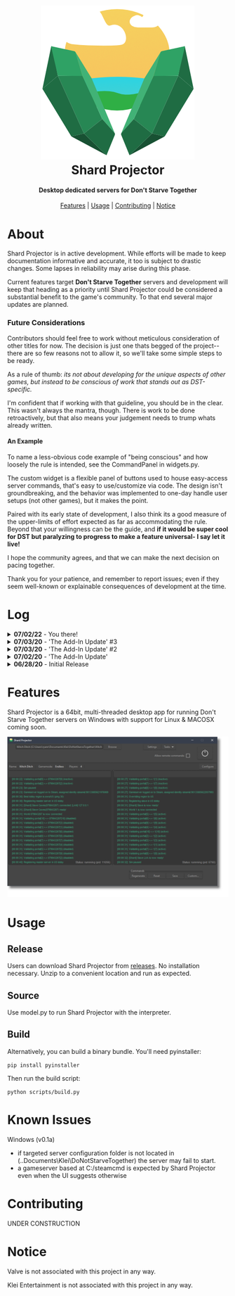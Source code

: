 <h1 align="center">
  <br>
  <a href="" rel="noopener">
  <img src="img\sp-icon-header.png"></a>
  <br>
  Shard Projector
  <br>
</h1>

<h4 align="center">Desktop dedicated servers for Don't Starve Together</h4>
<p align="center">
  <a href="#features">Features</a> | 
  <a href="#usage">Usage</a> |
  <a href="#contributing">Contributing</a> |
  <a href="#notice">Notice</a>
</p>

# About

Shard Projector is in active development. While efforts will be made to keep documentation informative and accurate, it too is subject to drastic changes. Some lapses in reliability may arise during this phase. 

Current features target **Don't Starve Together** servers and development will keep that heading as a priority until Shard Projector could be considered a substantial benefit to the game's community. To that end several major updates are planned.

### Future Considerations

Contributors should feel free to work without meticulous consideration of other titles for now. The decision is just one thats begged of the project-- there are so few reasons not to allow it, so we'll take some simple steps to be ready.

As a rule of thumb: *its not about developing for the unique aspects of other games, but instead to be conscious of work that stands out as DST-specific.* 

I'm confident that if working with that guideline, you should be in the clear. This wasn't always the mantra, though. There is work to be done retroactively, but that also means your judgement needs to trump whats already written.

#### An Example

To name a less-obvious code example of "being conscious" and how loosely the rule is intended, see the CommandPanel in widgets.py. 

The custom widget is a flexible panel of buttons used to house easy-access server commands, that's easy to use/customize via code. The design isn't groundbreaking, and the behavior was implemented to one-day handle user setups (not other games), but it makes the point.

Paired with its early state of development, I also think its a good measure of the upper-limits of effort expected as far as accommodating the rule. Beyond that your willingness can be the guide, and **if it would be super cool for DST but paralyzing to progress to make a feature universal- I say let it live!**

I hope the community agrees, and that we can make the next decision on pacing together.

Thank you for your patience, and remember to report issues; even if they seem well-known or explainable consequences of development at the time.

# Log

<details><summary><b>07/02/22</b> - You there!</summary>
<p>
Hi! 

I'm taking a break from Shard Projector. If you have wondered in, please feel free to ring a bell, coding with some others would change things but as it stands I don't have the juice or even desire I had when I built the current state, with so much energy and momentum that I got excited one night and released it as broken as 0.1 is. So horrendously broken and just a tiny pathing bug. Lol. But, whats more important and concerning to me, is that I've lost my goal here so bad, thats still the latest release. Thats bad, but me being okay with it is my queue in real life.

My goals, needs, and motivators aren't in the repo at the moment. I had a lot of fun making weird widgets, figuring out Threads, playing WX with my girlfriend on SP, and really love the project. But it hurts these days. And I'm not learning which is my rocket fuel. Except maybe forcing myself to use git creatively on readme commits alone in this repository. Nah. I'll just bang that out when I need it.

I had hoped someone would have joined in by now, but can't really be mad cause I've told almost no one about it... and wouldn't, just not in a good state for that, nor am I in one to get it there, so what is there to say.

Just a stalemate, unfortunate. Honestly I've been having a great time, 'recklessly' so,but when I think on it, it can be sad shrugs. Just gunna do something else.

My favourite takeaway and also the demon of the times: ending up comfortable doin' a whole lot of writing, implementing/deimplementing and straight up goofin' on github. I guess I've proved myself to myself, and thats some good-good. 

Be back when it'll serve someone.
Ryan
</p>
</details>

<details><summary><b>07/03/20</b> - 'The Add-In Update' #3</summary>

<b>07/21/20</b> - 'The Add-In Update' #3

Oh, hi mark(down). 

  - [Dropped] 'Literal' approach to Add-Ins. Will reimplement a generalized system once more info comes in on compelling cases and v1.0 draws near.
    - [Dropped] ResourceManager
    - [Dropped] ADDIN datatype
  - [Dropped] "nullrenderer" references/tooling.
  - [Added] SteamCMD object. Designed as an interface to SteamCMD on the user's machine, installed as an Add-In or somewhere locally. Manages 'gameservers'.
  - [Added] Job object. From the docstring: "A system job with threaded output queueing. Has methods for controlling and monitoring a supplied subprocess."
    - Destined to take its place in the model.py heirarchy, serving all the subproccess needs in Shard Projector. Add-In stuff started, with Shards next.
  - [Added] DialogStatus object. Very friendly with Jobs, and adaptable to activities that involve progress and important milestones/stipulations.
    - Basically a dialog that takes care of itself once told:
      - Where its dynamic text comes from. 
      - How to tell if the related activity is still running
      - How to end things when users *really* want it to go away. 
      - :'[
      - If it should hog focus or be allowed to run behind the scenes.
  - [Git] Recently fought 'git rebase -i' and lost. I apologize for any issues that might cause anyone pulling. More likely just a messy looking history because I didn't use force. But boy, I would have had I thought of it.
  - [Git] Not so sure about the --no-ff merge approach anymore. Might save us if the git police come around but I can't even read the history in a GUI at present. I came for the pretty graphs so cya.
  - [Git] I feel okay making choices based on results/usefulness, but unsure if a few things are due to my specific setup or going to be uncommon on others and I don't want to alienate. Some challenges: 

    -  On top of steadily learning, I'm down to one machine/os and my git use varies ranging from basic CLI to a (highly debauched) integrated IDE prompt. Maybe some historical cases of GitHub-on-my-phone-on-the-couch.
    
    - Some pressure to limit time/energy spent strategizing sadly, and I'm sure (hoping) someone could talk alot of that down. Advice/a few minutes of time would be very much appreciated.
  
In other news, very excited to announce some contributor-related things I've been working on that aren't visible yet. 
  
Incoming is a workflow plan & consistency on my part. And, if your earthly-body has survived the heat of sentence 1: a big idea very near to my heart. Among other things, it involves a set of unique paths for [getting involved](img/moves.png)! Some more traditional, others new, and one... for the brave. 😈

Thanks for reading!

</p>
</details>

<details><summary><b>07/03/20</b> - 'The Add-In Update' #2</summary>
<p>
Hi! Thought I would give another status update on the next release v0.2.0, aka "The Add-In Update".

This time around I wanted to share some notes! These are the highlights, challenges, and considerations guiding
development at the moment:

- Installations/downloads for Add-Ins are sensitive to cancellation.

- Using Shard Projector while they are in progress may A) not work or B) interrupt/corrupt installations.

- Would like to show status/output while preventing or heavily discouraging using/closing Shard Projector.

- Need to account for installations that fail or otherwise result in a sensible reason to end or restart. 

- Need to maintain/diligently indicate 3rd party nature of any Add-Ins (most immediately: SteamCMD, a non-graphical, compact version of Steam). This includes displaying their output and placing reminders in Shard Projector where appropriate.

- Some Add-In related CLI processes started with robust Python built-in ```subproccess.Popen``` pose monitoring challenges using typical methods, and novel methods:

- Must not significantly disturb current interactions/methods of handling subprocesses because they are:
  -  A) The basis of Shard Projector, *and* 

  -  B) Its primary design challenges. These interactions are threaded (run in parallel) the way they are currently because GUI frameworks tend to demand and depend on an uninterrupted execution loop. We are using a framework that was chosen because it is shipped with Python, and it is no exception to these restrictions by *any* stretch of the imagination. 

- Would like to implement a scalable and elegant combination of classes and methods that will handle this sensitive, multi-stage, multi-resource process with its numerous potential points-of-failure.

This update is a big one! It is a (rather ironic) manifestation of this project's primary goals: fewer dependencies, fewer downloads, and fewer explanations.

Shard Projector depends, however, on some graciously provided tools and as such, this update seeks to gather and set them up for users.

I decided that although it's nice to use and can be made to work on my machine and others where those tools might already exist, further work was misplaced until Shard Projector was made useful to those who have trouble with technical stuff. Having a server of your own is awesome, and this app was designed to get those users all the way there.

Thanks for reading!
</p>
</details>

<details><summary><b>07/02/20</b> - 'The Add-In Update'</summary>
<p>
Development/prep for v0.2.0 is moving along well. Needs a little more time.  
</p>
</details>

<details><summary><b>06/28/20</b> - Initial Release</summary>
<p>

- Shard Projector v0.1a may require technical knowledge to work on your system. 

- Incoming (1-3 days) release v0.2.0 introduces a feature (Add-Ins) that enables, reliable circumvention of the related issues. There are no releases planned before then.

</p>
</details>

# Features

Shard Projector is a 64bit, multi-threaded desktop app for running Don't Starve Together servers on Windows with support for Linux & MACOSX coming soon. 

![Shard Projector](img/sp-running-preview.png)

# Usage

## Release
Users can download Shard Projector from [releases](https://github.com/ryanraposo/shard-projector/releases). No installation necessary. Unzip to a convenient location and run as expected. 

## Source
 
Use model.py to run Shard Projector with the interpreter.

## Build

Alternatively, you can build a binary bundle. You'll need pyinstaller:

```
pip install pyinstaller
```

Then run the build script:
```
python scripts/build.py
```

# Known Issues

Windows (v0.1a)
- if targeted server configuration folder is not located in (..Documents\Klei\DoNotStarveTogether) the server may fail to start.
- a gameserver based at C:/steamcmd is expected by Shard Projector even when the UI suggests otherwise

# Contributing

UNDER CONSTRUCTION

# Notice

Valve is not associated with this project in any way. 

Klei Entertainment is not associated with this project in any way. 


